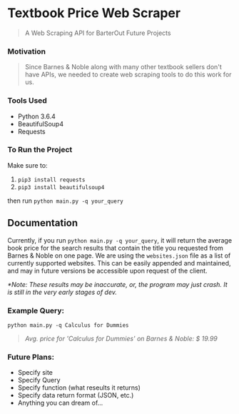 # Textbook Price Web Scraper
> A Web Scraping API for BarterOut Future Projects

### Motivation

> Since Barnes & Noble along with many other textbook sellers don't have APIs, we needed to create web scraping tools to do this work for us.

### Tools Used
- Python 3.6.4
- BeautifulSoup4
- Requests

### To Run the Project
Make sure to:
1. `pip3 install requests`
2. `pip3 install beautifulsoup4`

then run `python main.py -q your_query`

## Documentation
Currently, if you run `python main.py -q your_query`, it will return the average book price for the search results that contain the title you requested from Barnes & Noble on one page.
We are using the `websites.json` file as a list of currently supported websites. This can be easily appended and maintained, and may in future versions be accessible upon request of the client. 

_*Note: These results may be inaccurate, or, the program may just crash. It is still in the very early stages of dev._

### Example Query:
`python main.py -q Calculus for Dummies`

>_Avg. price for 'Calculus for Dummies' on Barnes & Noble: $ 19.99_

### Future Plans:
- Specify site
- Specify Query
- Specify function (what reseults it returns)
- Specify data return format (JSON, etc.)
- Anything you can dream of...
